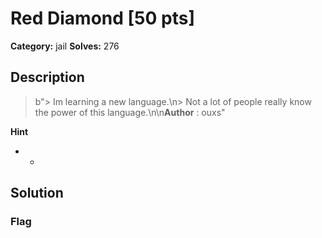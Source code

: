 # Red Diamond [50 pts]

**Category:** jail
**Solves:** 276

## Description
>b"> Im learning a new language.\n> Not a lot of people really know the power of this language.\n\n**Author** : ouxs"

**Hint**
* -

## Solution

### Flag

